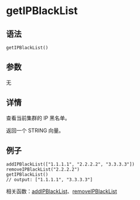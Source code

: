 # getIPBlackList

## 语法

`getIPBlackList()`

## 参数

无

## 详情

查看当前集群的 IP 黑名单。

返回一个 STRING 向量。

## 例子

```
addIPBlackList(["1.1.1.1", "2.2.2.2", "3.3.3.3"])
removeIPBlackList("2.2.2.2")
getIPBlackList()
// output: ["1.1.1.1", "3.3.3.3"]
```

相关函数：[addIPBlackList](../a/addipblacklist.html)、[removeIPBlackList](../r/removeipblacklist.html)

